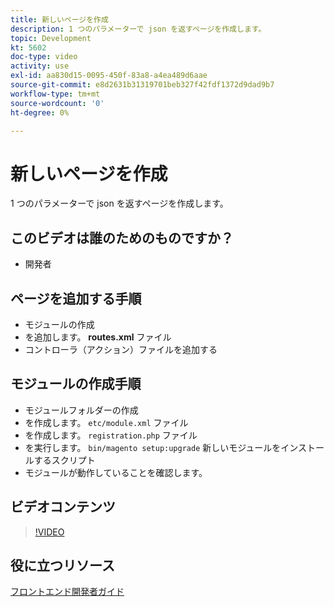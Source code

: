 ```yaml
---
title: 新しいページを作成
description: 1 つのパラメーターで json を返すページを作成します。
topic: Development
kt: 5602
doc-type: video
activity: use
exl-id: aa830d15-0095-450f-83a8-a4ea489d6aae
source-git-commit: e8d2631b31319701beb327f42fdf1372d9dad9b7
workflow-type: tm+mt
source-wordcount: '0'
ht-degree: 0%

---
```


# 新しいページを作成

1 つのパラメーターで json を返すページを作成します。

## このビデオは誰のためのものですか？

- 開発者

## ページを追加する手順

- モジュールの作成
- を追加します。 **routes.xml** ファイル
- コントローラ（アクション）ファイルを追加する

## モジュールの作成手順

- モジュールフォルダーの作成
- を作成します。 `etc/module.xml` ファイル
- を作成します。 `registration.php` ファイル
- を実行します。 `bin/magento setup:upgrade` 新しいモジュールをインストールするスクリプト
- モジュールが動作していることを確認します。

## ビデオコンテンツ

>[!VIDEO](https://video.tv.adobe.com/v/35816?quality=12&learn=on)

## 役に立つリソース

[フロントエンド開発者ガイド](https://developer.adobe.com/commerce/frontend-core/guide/)

